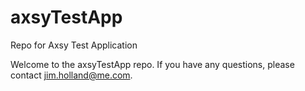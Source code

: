 # axsyTestApp
Repo for Axsy Test Application

Welcome to the axsyTestApp repo. If you have any questions, please contact jim.holland@me.com. 
